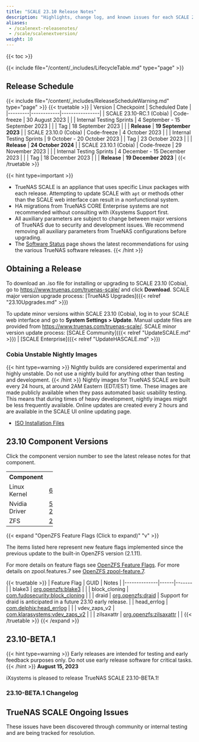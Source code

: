 ```yaml
---
title: "SCALE 23.10 Release Notes"
description: "Highlights, change log, and known issues for each SCALE 23.10 (Cobia) release."
aliases:
 - /scalenext-releasenotes/
 - /scale/scalenextversion/
weight: 10
---
```


{{< toc >}}

{{< include file="/content/_includes/LifecycleTable.md" type="page" >}}
## Release Schedule
{{< include file="/content/_includes/ReleaseScheduleWarning.md" type="page" >}}
{{< truetable >}}
| Version | Checkpoint | Scheduled Date |
|---------|------------|----------------|
| SCALE 23.10-RC.1 (Cobia) | Code-freeze | 30 August 2023 |
|                          | Internal Testing Sprints | 4 September - 15 September 2023 |
|                          | Tag | 18 September 2023 |
|                          | **Release** | **19 September 2023** |
| SCALE 23.10.0 (Cobia) | Code-freeze | 4 October 2023 |
|                       | Internal Testing Sprints | 9 October - 20 October 2023
|                       | Tag | 23 October 2023 |
|                       | **Release** | **24 October 2024** |
| SCALE 23.10.1 (Cobia) | Code-freeze | 29 November 2023 |
|                       | Internal Testing Sprints | 4 December - 15 December 2023 |
|                       | Tag | 18 December 2023 |
|                       | **Release** | **19 December 2023** |
{{< /truetable >}}

{{< hint type=important >}}
* TrueNAS SCALE is an appliance that uses specific Linux packages with each release.
  Attempting to update SCALE with `apt` or methods other than the SCALE web interface can result in a nonfunctional system.
* HA migrations from TrueNAS CORE Enterprise systems are not recommended without consulting with iXsystems Support first.
* All auxiliary parameters are subject to change between major versions of TrueNAS due to security and development issues.
  We recommend removing all auxiliary parameters from TrueNAS configurations before upgrading.
* The <a href="https://www.truenas.com/software-status/" target="_blank">Software Status</a> page shows the latest recommendations for using the various TrueNAS software releases.
{{< /hint >}}
## Obtaining a Release

To download an <file>.iso</file> file for installing or upgrading to SCALE 23.10 (Cobia), go to https://www.truenas.com/truenas-scale/ and click **Download**.
SCALE major version upgrade process: [TrueNAS Upgrades]({{< relref "23.10Upgrades.md" >}})

To update minor versions within SCALE 23.10 (Cobia), log in to your SCALE web interface and go to **System Settings > Update**.
Manual update files are provided from https://www.truenas.com/truenas-scale/.
SCALE minor version update process: [SCALE Community]({{< relref "UpdateSCALE.md" >}}) | [SCALE Enterprise]({{< relref "UpdateHASCALE.md" >}})

### Cobia Unstable Nightly Images

{{< hint type=warning >}}
Nightly builds are considered experimental and highly unstable.
Do not use a nightly build for anything other than testing and development.
{{< /hint >}}
Nightly images for TrueNAS SCALE are built every 24 hours, at around 2AM Eastern (EDT/EST) time.
These images are made publicly available when they pass automated basic usability testing.
This means that during times of heavy development, nightly images might be less frequently available.
Online updates are created every 2 hours and are available in the SCALE UI online updating page.
* [ISO Installation Files](https://download.truenas.com/truenas-scale-cobia-nightly/ "SCALE 23.10 (Cobia) Nightly .iso files")

## 23.10 Component Versions
Click the component version number to see the latest release notes for that component.
<table class="truetable" style="max-width:25%;">
  <tr>
    <th>Component</th>
	<th>Version</th>
  </tr>
  <tr>
    <td>Linux Kernel</td><td><a href="https://git.kernel.org/pub/scm/linux/kernel/git/stable/linux.git/tag/?h=v6.1.42">6.1.42</a></td>
  </tr>
  <tr>
	<td>Nvidia Driver</td><td><a href="https://docs.nvidia.com/datacenter/tesla/pdf/NVIDIA_Data_Center_GPU_Driver_Release_Notes_535_v1.0.pdf">535.54.03-2</a></td>
  </tr>
  <tr>
	<td>ZFS</td><td><a href="https://github.com/openzfs/zfs/releases/tag/zfs-2.2.0-rc1">2.2.0</a></td>
  </tr>
</table>
{{< expand "OpenZFS Feature Flags (Click to expand)" "v" >}}

The items listed here represent new feature flags implemented since the previous update to the built-in OpenZFS version (2.1.11).

For more details on feature flags see [OpenZFS Feature Flags](https://openzfs.github.io/openzfs-docs/Basic%20Concepts/Feature%20Flags.html).
For more details on zpool.features.7 see [OpenZFS zpool-feature.7](https://openzfs.github.io/openzfs-docs/man/7/zpool-features.7.html).

{{< truetable >}}
| Feature Flag | GUID | Notes |
|--------------|------|-------|
| blake3 | [org.openzfs:blake3](https://openzfs.github.io/openzfs-docs/man/master/7/zpool-features.7.html#org.openzfs:blake3) | |
| block_cloning | [com.fudosecurity:block_cloning](https://openzfs.github.io/openzfs-docs/man/master/7/zpool-features.7.html#com.fudosecurity:block_cloning) | |
| draid | [org.openzfs:draid](https://openzfs.github.io/openzfs-docs/man/master/7/zpool-features.7.html#org.openzfs:draid) | Support for draid is anticipated in a future 23.10 early release. |
| head_errlog | [com.delphix:head_errlog](https://openzfs.github.io/openzfs-docs/man/master/7/zpool-features.7.html#com.delphix:head_errlog) | |
| vdev_zaps_v2 | [com.klarasystems:vdev_zaps_v2](https://openzfs.github.io/openzfs-docs/man/master/7/zpool-features.7.html#com.klarasystems:vdev_zaps_v2) | |
| zilsaxattr | [org.openzfs:zilsaxattr](https://openzfs.github.io/openzfs-docs/man/master/7/zpool-features.7.html#org.openzfs:zilsaxattr) | |
{{< /truetable >}}
{{< /expand >}}

## 23.10-BETA.1
{{< hint type=warning >}}
Early releases are intended for testing and early feedback purposes only.
Do not use early release software for critical tasks.
{{< /hint >}}
**August 15, 2023**

iXsystems is pleased to release TrueNAS SCALE 23.10-BETA.1!

### 23.10-BETA.1 Changelog

<!-- add copy about logging in to jira to see the list of tickets (test to confirm behavior), add link to jira filter -->

## TrueNAS SCALE Ongoing Issues

These issues have been discovered through community or internal testing and are being tracked for resolution.

<!-- add copy about logging in to jira to see the list of tickets (test to confirm behavior), add link to jira filter -->
